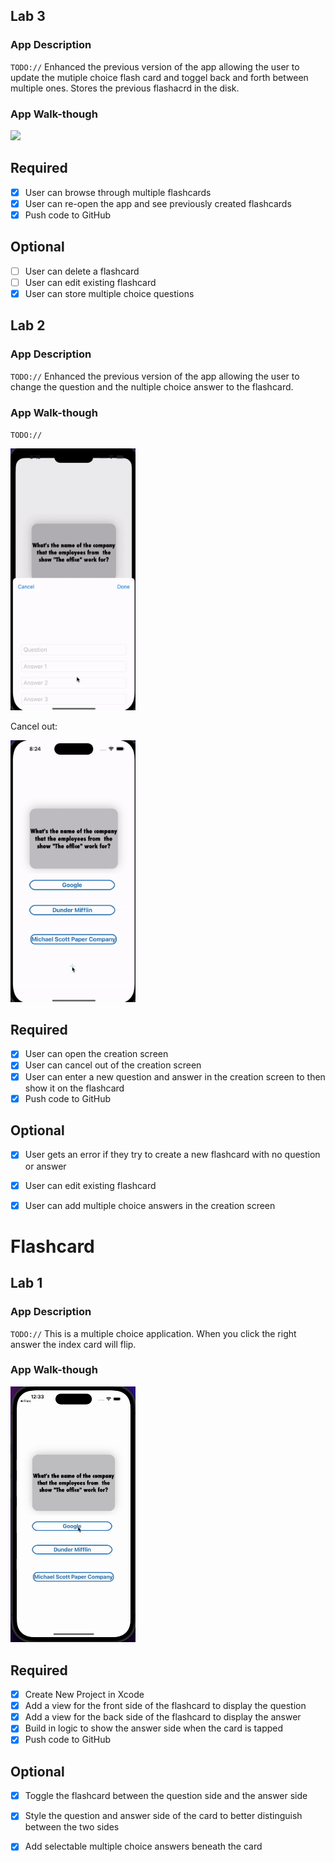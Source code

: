 ## Lab 3

### App Description
`TODO://` Enhanced the previous version of the app allowing the user to update the mutiple choice flash card and toggel back and forth between multiple ones. Stores the previous flashacrd in the disk. 

### App Walk-though

<img src="(https://github.com/Edv23/Flashcards/blob/main/ezgif.com-gif-maker.gif)" width=200><br>


## Required
- [x] User can browse through multiple flashcards
- [x] User can re-open the app and see previously created flashcards
- [x] Push code to GitHub
## Optional
- [ ] User can delete a flashcard
- [ ] User can edit existing flashcard
- [x] User can store multiple choice questions

## Lab 2

### App Description
`TODO://` Enhanced the previous version of the app allowing the user to change the question and the nultiple choice answer to the flashcard. 

### App Walk-though
`TODO://`

<img src="https://github.com/Edv23/Flashcards/blob/main/ezgif.com-gif-maker%20(1).gif" width=200><br>

Cancel out: 

<img src="https://github.com/Edv23/Flashcards/blob/main/ezgif.com-gif-maker%20(2).gif" width=200><br>

## Required
- [x] User can open the creation screen
- [x] User can cancel out of the creation screen
- [x] User can enter a new question and answer in the creation screen to then show it on the flashcard
- [x] Push code to GitHub
## Optional
- [x] User gets an error if they try to create a new flashcard with no question or answer
- [x] User can edit existing flashcard
- [x] User can add multiple choice answers in the creation screen


# Flashcard
## Lab 1

### App Description
`TODO://` This is a multiple choice application. When you click the right answer the index card will flip. 

### App Walk-though

<img src="https://github.com/Edv23/Flashcards/blob/main/ezgif.com-gif-maker.gif" width=200><br>

## Required
- [x] Create New Project in Xcode
- [x] Add a view for the front side of the flashcard to display the question
- [x] Add a view for the back side of the flashcard to display the answer
- [x] Build in logic to show the answer side when the card is tapped
- [x] Push code to GitHub
## Optional
- [X] Toggle the flashcard between the question side and the answer side
- [x] Style the question and answer side of the card to better distinguish between the two sides
- [x] Add selectable multiple choice answers beneath the card

